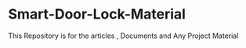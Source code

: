 # Smart-Door-Lock-Material
This Repository is for the articles  ,  Documents and Any Project Material 
